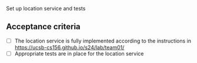 Set up location service and tests

## Acceptance criteria

- [ ] The location service is fully implemented according to the instructions in <https://ucsb-cs156.github.io/s24/lab/team01/>
- [ ] Appropriate tests are in place for the location service
